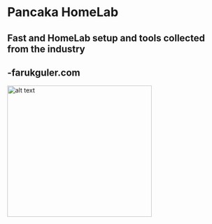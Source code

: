 # Pancaka HomeLab
## Fast and HomeLab setup and tools collected from the industry
## -farukguler.com
<img src="https://i.imgur.com/4pwMXbG.jpeg" alt="alt text" width="330" height="300">

